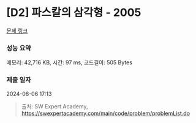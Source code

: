 # [D2] 파스칼의 삼각형 - 2005 

[문제 링크](https://swexpertacademy.com/main/code/problem/problemDetail.do?contestProbId=AV5P0-h6Ak4DFAUq) 

### 성능 요약

메모리: 42,716 KB, 시간: 97 ms, 코드길이: 505 Bytes

### 제출 일자

2024-08-06 17:13



> 출처: SW Expert Academy, https://swexpertacademy.com/main/code/problem/problemList.do